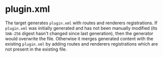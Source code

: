 # plugin.xml

The target generates ``plugin.xml`` with routes and renderers registrations. 
If ``plugin.xml`` was initially generated and has not been manually modified (its ``SHA-256`` digest hasn't changed since last generation), 
then the generator would overwrite the file. Otherwise it merges generated content with the existing ``plugin.xml`` by adding routes and renderers registrations which are not present in the existing file.    